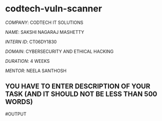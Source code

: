 # codtech-vuln-scanner

*COMPANY*: CODTECH IT SOLUTIONS  

*NAME*: SAKSHI NAGARAJ MASHETTY

*INTERN ID*: CT06DY1830

*DOMAIN*: CYBERSECURITY AND ETHICAL HACKING 

*DURATION*: 4 WEEKS 

*MENTOR*: NEELA SANTHOSH

## YOU HAVE TO ENTER DESCRIPTION OF YOUR TASK (AND IT SHOULD NOT BE LESS THAN 500 WORDS)

#OUTPUT 
